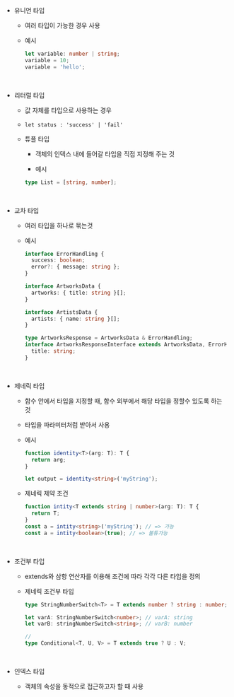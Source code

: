 - 유니언 타입

  - 여러 타입이 가능한 경우 사용

  - 예시
    ```typescript
    let variable: number | string;
    variable = 10;
    variable = 'hello';
    ```

<br/>

- 리터럴 타입

  - 값 자체를 타입으로 사용하는 경우

  - `let status : 'success' | 'fail'`

  - 튜플 타입

    - 객체의 인덱스 내에 들어갈 타입을 직접 지정해 주는 것

    - 예시

    ```typescript
    type List = [string, number];
    ```

<br/>

- 교차 타입

  - 여러 타입을 하나로 묶는것

  - 예시

    ```typescript
    interface ErrorHandling {
      success: boolean;
      error?: { message: string };
    }

    interface ArtworksData {
      artworks: { title: string }[];
    }

    interface ArtistsData {
      artists: { name: string }[];
    }

    type ArtworksResponse = ArtworksData & ErrorHandling;
    interface ArtworksResponseInterface extends ArtworksData, ErrorHandling {
      title: string;
    }
    ```

<br/>

- 제네릭 타입

  - 함수 안에서 타입을 지정할 때, 함수 외부에서 해당 타입을 정할수 있도록 하는 것

  - 타입을 파라미터처럼 받아서 사용

  - 에시

    ```typescript
    function identity<T>(arg: T): T {
      return arg;
    }

    let output = identity<string>('myString');
    ```

  - 제네릭 제약 조건

    ```typescript
    function intity<T extends string | number>(arg: T): T {
      return T;
    }
    const a = intity<string>('myString'); // => 가능
    const a = intity<boolean>(true); // => 불튜가능
    ```

<br/>

- 조건부 타입

  - extends와 삼항 연산자를 이용해 조건에 따라 각각 다른 타입을 정의

  - 제네릭 조건부 타입

    ```typescript
    type StringNumberSwitch<T> = T extends number ? string : number;

    let varA: StringNumberSwitch<number>; // varA: string
    let varB: stringNumberSwitch<string>; // varB: number

    //
    type Conditional<T, U, V> = T extends true ? U : V;
    ```

<br/>

- 인덱스 타입

  - 객체의 속성을 동적으로 접근하고자 할 때 사용
